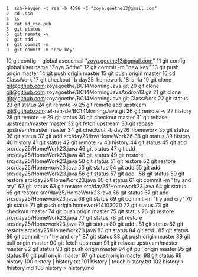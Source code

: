     1  ssh-keygen -t rsa -b 4096 -C "zoya.goethe13@gmail.com"
    2  cd .ssh
    3  ls
    4  cat id_rsa.pub
    5  git status
    6  git remote -v
    7  git add .
    8  git commit -m
    9  git commit -m "new key"
   10  git config --global user.email "zoya.goethe13@gmail.com"
   11    git config --global user.name "Zoya Göthe"
   12  git commit -m "new key"
   13  git push origin master
   14  git push origin master
   15  git push origin master
   16  cd ClassWork
   17  git checkout -b day25_homework
   18  ls -la
   19  git clone git@github.com:zoyagoethe/BC14MorningJava.git
   20  git clone git@github.com:zoyagoethe/BC14MorningJavaAndron13.git
   21  git clone git@github.com:zoyagoethe/BC14MorningJava.git ClassWork
   22  git status
   23  git status
   24  git remote -v
   25  git remote add upstream git@github.com:tel-ran-de/BC14MorningJava.git
   26  git remote -v
   27  history
   28  git remote -v
   29  git status
   30  git checkout master
   31  git rebase upstream/master master
   32  git fetch upstream
   33  git rebase upstream/master master
   34  git checkout -b day26_homework
   35  git status
   36  git status
   37  git add src/day26/hw/HomeWork26
   38  git status
   39  history
   40  history
   41  git status
   42  git remote -v
   43  history
   44  git status
   45  git add src/day25/HomeWork23.java
   46  git status
   47  git add src/day25/HomeWork23.java
   48  git status
   49  git restore src/day25/HomeWork23.java
   50  git status
   51  git restore 
   52  git restore src/day25/Homework23.java
   53  git status
   54  git add 
   55  git add src/day25/HomeWork23.java
   56  git status
   57  git add .
   58  git status
   59  git restore src/day25/HomeWork23.java
   60  git status
   61  git commit -m "try and cry"
   62  git status
   63  git restore src/day25/Homework23.java
   64  git status
   65  git restore src/day25/HomeWork23.java
   66  git status
   67  git add src/day25/Homework23.java
   68  git status
   69  git commit -m "try and cry"
   70  git status
   71  git push origin homework14102020 
   72  git status
   73  git checkout master
   74  git push origin master
   75  git status
   76  git restore src/day25/HomeWork23.java
   77  git status
   78  git restore src/day25/Homework23.java
   79  git status
   80  git add .
   81  git status
   82  git restore src/day25/HomeWork23.java
   83  git status
   84  git add .
   85  git status
   86  git commit -m "try and cry"
   87  git status
   88  git push origin master
   89  git pull origin master
   90  git fetch upstream
   91  git rebase upstream/master master
   92  git status
   93  git push origin master
   94  git pull origin master
   95  git status
   96  git pull origin master
   97  git push origin master
   98  git status
   99  history
  100  history | history.txt
  101  history | touch history.txt
  102  history > /history.md
  103  history > history.md
